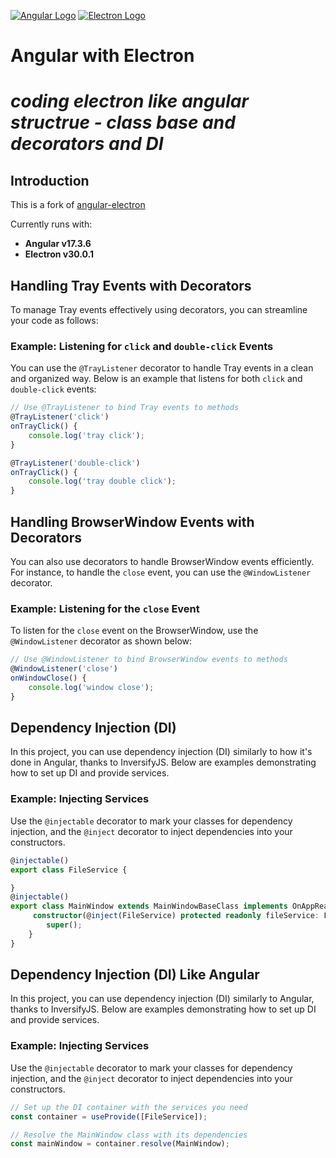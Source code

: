[![Angular Logo](https://www.vectorlogo.zone/logos/angular/angular-icon.svg)](https://angular.io/) [![Electron Logo](https://www.vectorlogo.zone/logos/electronjs/electronjs-icon.svg)](https://electronjs.org/)

# **Angular with Electron**
# ***coding electron like angular structrue - class base and decorators and DI***


 

## Introduction

This is a fork of [angular-electron](https://github.com/maximegris/angular-electron)

Currently runs with:

- **Angular v17.3.6**
- **Electron v30.0.1** 


## Handling Tray Events with Decorators

To manage Tray events effectively using decorators, you can streamline your code as follows:

### Example: Listening for `click` and `double-click` Events

You can use the `@TrayListener` decorator to handle Tray events in a clean and organized way. Below is an example that listens for both `click` and `double-click` events:

```typescript
// Use @TrayListener to bind Tray events to methods
@TrayListener('click')
onTrayClick() { 
    console.log('tray click');
}

@TrayListener('double-click')
onTrayClick() {
    console.log('tray double click');
} 
```

## Handling BrowserWindow Events with Decorators

You can also use decorators to handle BrowserWindow events efficiently. For instance, to handle the `close` event, you can use the `@WindowListener` decorator.

### Example: Listening for the `close` Event

To listen for the `close` event on the BrowserWindow, use the `@WindowListener` decorator as shown below:

```typescript
// Use @WindowListener to bind BrowserWindow events to methods
@WindowListener('close')
onWindowClose() {
    console.log('window close');
}
```
## Dependency Injection (DI)

In this project, you can use dependency injection (DI) similarly to how it's done in Angular, thanks to InversifyJS. Below are examples demonstrating how to set up DI and provide services.

### Example: Injecting Services

Use the `@injectable` decorator to mark your classes for dependency injection, and the `@inject` decorator to inject dependencies into your constructors.

```typescript 
@injectable()
export class FileService {

}
@injectable()
export class MainWindow extends MainWindowBaseClass implements OnAppReady {
     constructor(@inject(FileService) protected readonly fileService: FileService) {
        super();
    }
} 

```
## Dependency Injection (DI) Like Angular

In this project, you can use dependency injection (DI) similarly to Angular, thanks to InversifyJS. Below are examples demonstrating how to set up DI and provide services.

### Example: Injecting Services

Use the `@injectable` decorator to mark your classes for dependency injection, and the `@inject` decorator to inject dependencies into your constructors.

```typescript 
// Set up the DI container with the services you need
const container = useProvide([FileService]);

// Resolve the MainWindow class with its dependencies
const mainWindow = container.resolve(MainWindow);
```

